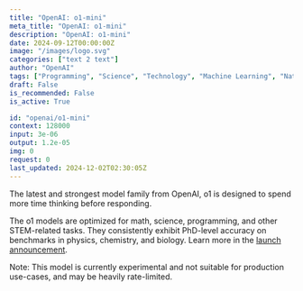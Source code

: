 ```yaml
---
title: "OpenAI: o1-mini"
meta_title: "OpenAI: o1-mini"
description: "OpenAI: o1-mini"
date: 2024-09-12T00:00:00Z
image: "/images/logo.svg"
categories: ["text 2 text"]
author: "OpenAI"
tags: ["Programming", "Science", "Technology", "Machine Learning", "Natural Language Processing"]
draft: False
is_recommended: False
is_active: True

id: "openai/o1-mini"
context: 128000
input: 3e-06
output: 1.2e-05
img: 0
request: 0
last_updated: 2024-12-02T02:30:05Z
---
```


The latest and strongest model family from OpenAI, o1 is designed to spend more time thinking before responding.

The o1 models are optimized for math, science, programming, and other STEM-related tasks. They consistently exhibit PhD-level accuracy on benchmarks in physics, chemistry, and biology. Learn more in the [launch announcement](https://openai.com/o1).

Note: This model is currently experimental and not suitable for production use-cases, and may be heavily rate-limited.

